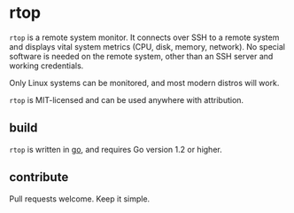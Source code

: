 # rtop

`rtop` is a remote system monitor. It connects over SSH to a remote system
and displays vital system metrics (CPU, disk, memory, network). No special
software is needed on the remote system, other than an SSH server and
working credentials.

Only Linux systems can be monitored, and most modern distros will work.

`rtop` is MIT-licensed and can be used anywhere with attribution.

## build

`rtop` is written in [go](http://golang.org/), and requires Go version 1.2
or higher. 

## contribute

Pull requests welcome. Keep it simple.
